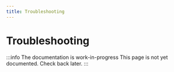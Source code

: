 ```yaml
---
title: Troubleshooting
---
```


# Troubleshooting

:::info The documentation is work-in-progress
This page is not yet documented. Check back later.
:::
